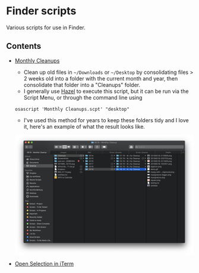 # Finder scripts
Various scripts for use in Finder.

## Contents
- [Monthly Cleanups](./Monthly%20Cleanups.applescript)
    - Clean up old files in `~/Downloads` or `~/Desktop` by consolidating files > 2 weeks old into a folder with the current month and year, then consolidate that folder into a "Cleanups" folder.
    - I generally use [Hazel](https://www.noodlesoft.com/) to execute this script, but it can be run via the Script Menu, or through the command line using

    ```shell
    osascript 'Monthly Cleanups.scpt' "desktop"
    ```

    - I've used this method for years to keep these folders tidy and I love it, here's an example of what the result looks like.
    <p align="center"> <img src="../imgs/folderCleaner.png"> </p>
- [Open Selection in iTerm](./Open%20Selection%20in%20iTerm.applescript)

